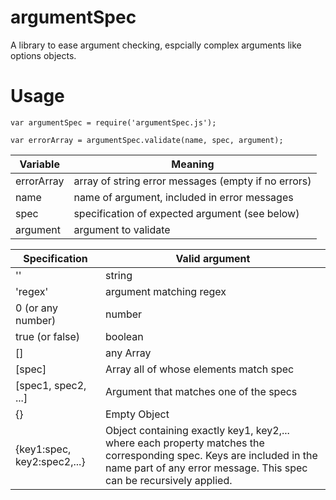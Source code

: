 argumentSpec
============

A library to ease argument checking, espcially complex arguments like options objects.

Usage
=====

    var argumentSpec = require('argumentSpec.js');

    var errorArray = argumentSpec.validate(name, spec, argument);

Variable| Meaning
---------|---------
errorArray|array of string error messages (empty if no errors)
name|name of argument, included in error messages
spec|specification of expected argument (see below)
argument|argument to validate

Specification|Valid argument
-----------|----------
''|string
'regex'|argument matching regex
0 (or any number)|number
true (or false)|boolean
[]|any Array
[spec]|Array all of whose elements match spec
[spec1, spec2, ...]|Argument that matches one of the specs
{}|Empty Object
{key1:spec, key2:spec2,...}| Object containing exactly key1, key2,... where each property matches the corresponding spec. Keys are included in the name part of any error message. This spec can be recursively applied.




